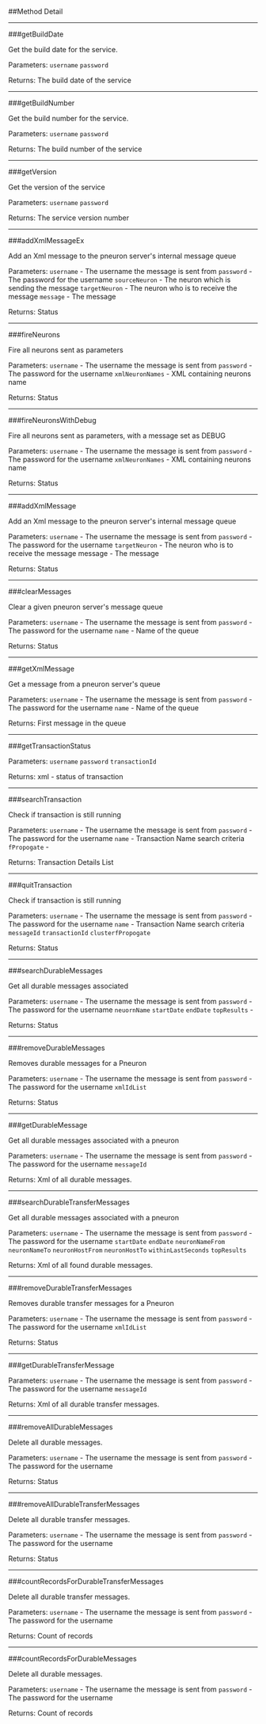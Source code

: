 

##Method Detail
___
###getBuildDate

Get the build date for the service.

Parameters:
`username`
`password`

Returns:
The build date of the service
___
###getBuildNumber

Get the build number for the service.

Parameters:
`username`
`password`

Returns:
The build number of the service
___
###getVersion

Get the version of the service

Parameters:
`username`
`password`

Returns:
The service version number
___
###addXmlMessageEx

Add an Xml message to the pneuron server's internal message queue

Parameters:
`username` - The username the message is sent from
`password` - The password for the username
`sourceNeuron` - The neuron which is sending the message
`targetNeuron` - The neuron who is to receive the message
`message` - The message

Returns:
Status
___
###fireNeurons

Fire all neurons sent as parameters

Parameters:
`username` - The username the message is sent from
`password` - The password for the username
`xmlNeuronNames` - XML containing neurons name

Returns:
Status
___
###fireNeuronsWithDebug

Fire all neurons sent as parameters, with a message set as DEBUG

Parameters:
`username` - The username the message is sent from
`password` - The password for the username
`xmlNeuronNames` - XML containing neurons name


Returns:
Status
___
###addXmlMessage

Add an Xml message to the pneuron server's internal message queue

Parameters:
`username` - The username the message is sent from
`password` - The password for the username
`targetNeuron` - The neuron who is to receive the message
message - The message

Returns:
Status
___
###clearMessages

Clear a given pneuron server's message queue

Parameters:
`username` - The username the message is sent from
`password` - The password for the username
`name` - Name of the queue

Returns:
Status
___
###getXmlMessage

Get a message from a pneuron server's queue

Parameters:
`username` - The username the message is sent from
`password` - The password for the username
`name` - Name of the queue

Returns:
First message in the queue
___
###getTransactionStatus

Parameters:
`username`
`password`
`transactionId`

Returns:
xml - status of transaction
___
###searchTransaction

Check if transaction is still running

Parameters:
`username` - The username the message is sent from
`password` - The password for the username
`name` - Transaction Name search criteria
`fPropogate` -


Returns:
Transaction Details List
___
###quitTransaction

Check if transaction is still running

Parameters:
`username` - The username the message is sent from
`password` - The password for the username
`name` - Transaction Name search criteria
`messageId`
`transactionId`
`clusterfPropogate`

Returns:
Status
___
###searchDurableMessages

Get all durable messages associated

Parameters:
`username` - The username the message is sent from
`password` - The password for the username
`neuornName`
`startDate`
`endDate`
`topResults` -

Returns:
Status
___
###removeDurableMessages

Removes durable messages for a Pneuron

Parameters:
`username` - The username the message is sent from
`password` - The password for the username
`xmlIdList`

Returns:
Status
___
###getDurableMessage

Get all durable messages associated with a pneuron

Parameters:
`username` - The username the message is sent from
`password` - The password for the username
`messageId`

Returns:
Xml of all durable messages.
___
###searchDurableTransferMessages

Get all durable messages associated with a pneuron

Parameters:
`username` - The username the message is sent from
`password` - The password for the username
`startDate`
`endDate`
`neuronNameFrom`
`neuronNameTo`
`neuronHostFrom`
`neuronHostTo`
`withinLastSeconds`
`topResults`

Returns:
Xml of all found durable messages.
___
###removeDurableTransferMessages

Removes durable transfer messages for a Pneuron

Parameters:
`username` - The username the message is sent from
`password` - The password for the username
`xmlIdList`

Returns:
Status
___
###getDurableTransferMessage

Parameters:
`username` - The username the message is sent from
`password` - The password for the username
`messageId`

Returns:
Xml of all durable transfer messages.
___
###removeAllDurableMessages

Delete all durable messages.

Parameters:
`username` - The username the message is sent from
`password` - The password for the username

Returns:
Status
___
###removeAllDurableTransferMessages

Delete all durable transfer messages.

Parameters:
`username` - The username the message is sent from
`password` - The password for the username

Returns:
Status
___
###countRecordsForDurableTransferMessages

Delete all durable transfer messages.

Parameters:
`username` - The username the message is sent from
`password` - The password for the username

Returns:
Count of records
___
###countRecordsForDurableMessages

Delete all durable messages.

Parameters:
`username` - The username the message is sent from
`password` - The password for the username

Returns:
Count of records
